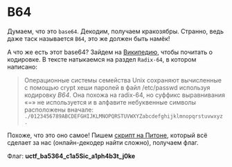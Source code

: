 # B64

Думаем, что это `base64`. Декодим, получаем кракозябры. Странно, ведь даже таск называется
`B64`, это же должен быть намёк!

А что же есть этот base64? Зайдем на [Википедию](https://ru.wikipedia.org/wiki/Base64), 
чтобы почитать о кодировке. В тексте натыкаемся на раздел `Radix-64`, в котором написано:

> Операционные системы семейства Unix сохраняют вычисленные с помощью crypt хеши
> паролей в файл /etc/passwd используя кодировку *B64*. Она похожа на radix-64, 
> но суффикс выравнивания «=» не используется и в алфавите небуквенные символы 
> расположены вначале: 
> `./0123456789ABCDEFGHIJKLMNOPQRSTUVWXYZabcdefghijklmnopqrstuvwxyz.`

Похоже, что это оно самое! Пишем [скрипт на Питоне](private/script.py), который всё
сделает за нас (онлайн-декодер найти сложно), получаем флаг.

Флаг: **uctf_ba5364_c1a5Sic_a1ph4b3t_j0ke**
